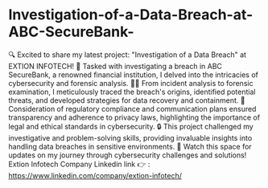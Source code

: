# Investigation-of-a-Data-Breach-at-ABC-SecureBank-
🔍 Excited to share my latest project: "Investigation of a Data Breach" at EXTION INFOTECH!
🔐 Tasked with investigating a breach in ABC SecureBank, a renowned financial institution, I delved into the intricacies of cybersecurity and forensic analysis.
🕵️‍♂️ From incident analysis to forensic examination, I meticulously traced the breach's origins, identified potential threats, and developed strategies for data recovery and containment.
💼 Consideration of regulatory compliance and communication plans ensured transparency and adherence to privacy laws, highlighting the importance of legal and ethical standards in cybersecurity.
🔒 This project challenged my investigative and problem-solving skills, providing invaluable insights into handling data breaches in sensitive environments.
🚀 Watch this space for updates on my journey through cybersecurity challenges and solutions!
Extion Infotech Company Linkedin link 👉 : https://www.linkedin.com/company/extion-infotech/
